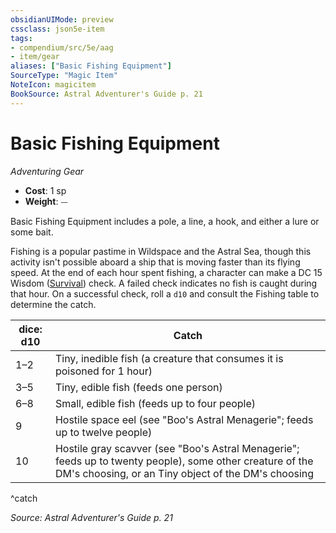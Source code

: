 ```yaml
---
obsidianUIMode: preview
cssclass: json5e-item
tags:
- compendium/src/5e/aag
- item/gear
aliases: ["Basic Fishing Equipment"]
SourceType: "Magic Item"
NoteIcon: magicitem
BookSource: Astral Adventurer's Guide p. 21
---
```

# Basic Fishing Equipment
*Adventuring Gear*  

- **Cost**: 1 sp
- **Weight**: ⏤

Basic Fishing Equipment includes a pole, a line, a hook, and either a lure or some bait.

Fishing is a popular pastime in Wildspace and the Astral Sea, though this activity isn't possible aboard a ship that is moving faster than its flying speed. At the end of each hour spent fishing, a character can make a DC 15 Wisdom ([Survival](/3-Mechanics/CLI/rules/skills.md#Survival)) check. A failed check indicates no fish is caught during that hour. On a successful check, roll a `d10` and consult the Fishing table to determine the catch.

| dice: d10 | Catch |
|-----------|-------|
| 1–2 | Tiny, inedible fish (a creature that consumes it is poisoned for 1 hour) |
| 3–5 | Tiny, edible fish (feeds one person) |
| 6–8 | Small, edible fish (feeds up to four people) |
| 9 | Hostile space eel (see "Boo's Astral Menagerie"; feeds up to twelve people) |
| 10 | Hostile gray scavver (see "Boo's Astral Menagerie"; feeds up to twenty people), some other creature of the DM's choosing, or an Tiny object of the DM's choosing |
^catch

*Source: Astral Adventurer's Guide p. 21*